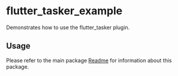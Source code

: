 # flutter_tasker_example

Demonstrates how to use the flutter_tasker plugin.

## Usage

Please refer to the main package [Readme](https://github.com/Jellepepe/flutter_tasker) for information about this package.
